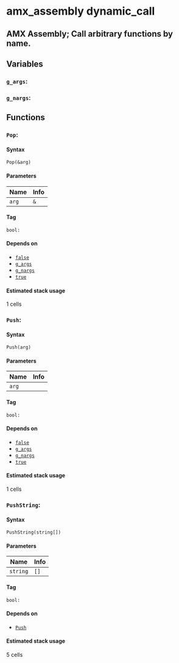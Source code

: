 amx_assembly dynamic_call
==========================================
AMX Assembly; Call arbitrary functions by name.
------------------------------------------



## Variables


### `g_args`:


### `g_nargs`:


## Functions


### `Pop`:


#### Syntax


```pawn
Pop(&arg)
```


#### Parameters


| 	**Name**	 | 	**Info**	 |
|	---	|	---	|
| 	`arg`	 | 	` & `	 |

#### Tag
`bool:`


#### Depends on
* [`false`](#false)
* [`g_args`](#g_args)
* [`g_nargs`](#g_nargs)
* [`true`](#true)
#### Estimated stack usage
1 cells



### `Push`:


#### Syntax


```pawn
Push(arg)
```


#### Parameters


| 	**Name**	 | 	**Info**	 |
|	---	|	---	|
| 	`arg`	 | 		 |

#### Tag
`bool:`


#### Depends on
* [`false`](#false)
* [`g_args`](#g_args)
* [`g_nargs`](#g_nargs)
* [`true`](#true)
#### Estimated stack usage
1 cells



### `PushString`:


#### Syntax


```pawn
PushString(string[])
```


#### Parameters


| 	**Name**	 | 	**Info**	 |
|	---	|	---	|
| 	`string`	 | 	` [] `	 |

#### Tag
`bool:`


#### Depends on
* [`Push`](#Push)
#### Estimated stack usage
5 cells

